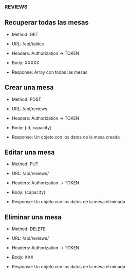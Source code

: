 ### REVIEWS

## Recuperar todas las mesas

-   Method: GET
-   URL: /api/tables
-   Headers: Authorization -> TOKEN
-   Body: XXXXX

-   Response: Array con todas las mesas

## Crear una mesa

-   Method: POST
-   URL: /api/reviews
-   Headers: Authorization -> TOKEN
-   Body: {id, capacity}

-   Response: Un objeto con los datos de la mesa creada

## Editar una mesa

-   Method: PUT
-   URL: /api/reviews/<tableId>
-   Headers: Authorization -> TOKEN
-   Body: {capacity}

-   Response: Un objeto con los datos de la mesa eliminada

## Eliminar una mesa

-   Method: DELETE
-   URL: /api/reviews/<tableId>
-   Headers: Authorization -> TOKEN
-   Body: XXX

-   Response: Un objeto con los datos de la mesa eliminada
